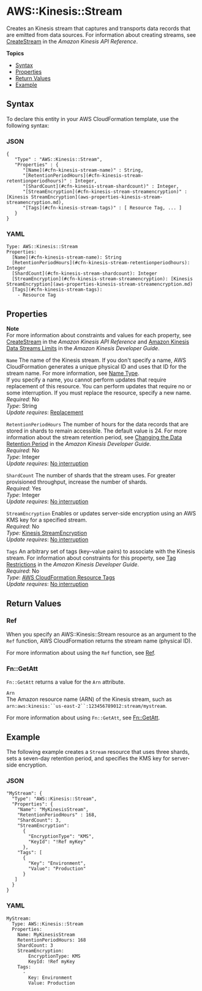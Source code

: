 # AWS::Kinesis::Stream<a name="aws-resource-kinesis-stream"></a>

Creates an Kinesis stream that captures and transports data records that are emitted from data sources\. For information about creating streams, see [CreateStream](https://docs.aws.amazon.com/kinesis/latest/APIReference/API_CreateStream.html) in the *Amazon Kinesis API Reference*\.

**Topics**
+ [Syntax](#aws-resource-kinesis-stream-syntax)
+ [Properties](#w4ab1c21c10d852b9)
+ [Return Values](#w4ab1c21c10d852c11)
+ [Example](#aws-resource-kinesis-stream-examples)

## Syntax<a name="aws-resource-kinesis-stream-syntax"></a>

To declare this entity in your AWS CloudFormation template, use the following syntax:

### JSON<a name="aws-resource-kinesis-stream-syntax.json"></a>

```
{
   "Type" : "AWS::Kinesis::Stream",
   "Properties" : {
      "[Name](#cfn-kinesis-stream-name)" : String,
      "[RetentionPeriodHours](#cfn-kinesis-stream-retentionperiodhours)" : Integer,
      "[ShardCount](#cfn-kinesis-stream-shardcount)" : Integer,
      "[StreamEncryption](#cfn-kinesis-stream-streamencryption)" : [Kinesis StreamEncryption](aws-properties-kinesis-stream-streamencryption.md),
      "[Tags](#cfn-kinesis-stream-tags)" : [ Resource Tag, ... ]
   }
}
```

### YAML<a name="aws-resource-kinesis-stream-syntax.yaml"></a>

```
Type: AWS::Kinesis::Stream
Properties: 
  [Name](#cfn-kinesis-stream-name): String
  [RetentionPeriodHours](#cfn-kinesis-stream-retentionperiodhours): Integer
  [ShardCount](#cfn-kinesis-stream-shardcount): Integer
  [StreamEncryption](#cfn-kinesis-stream-streamencryption): [Kinesis StreamEncryption](aws-properties-kinesis-stream-streamencryption.md)
  [Tags](#cfn-kinesis-stream-tags):
    - Resource Tag
```

## Properties<a name="w4ab1c21c10d852b9"></a>

**Note**  
 For more information about constraints and values for each property, see [CreateStream](https://docs.aws.amazon.com/kinesis/latest/APIReference/API_CreateStream.html) in the *Amazon Kinesis API Reference* and [Amazon Kinesis Data Streams Limits](https://docs.aws.amazon.com/kinesis/latest/dev/service-sizes-and-limits.html) in the *Amazon Kinesis Developer Guide*\. 

`Name`  <a name="cfn-kinesis-stream-name"></a>
The name of the Kinesis stream\. If you don't specify a name, AWS CloudFormation generates a unique physical ID and uses that ID for the stream name\. For more information, see [Name Type](aws-properties-name.md)\.  
If you specify a name, you cannot perform updates that require replacement of this resource\. You can perform updates that require no or some interruption\. If you must replace the resource, specify a new name\.
*Required*: No  
*Type*: String  
*Update requires*: [Replacement](using-cfn-updating-stacks-update-behaviors.md#update-replacement)

`RetentionPeriodHours`  <a name="cfn-kinesis-stream-retentionperiodhours"></a>
The number of hours for the data records that are stored in shards to remain accessible\. The default value is 24\. For more information about the stream retention period, see [Changing the Data Retention Period](https://docs.aws.amazon.com/kinesis/latest/dev/kinesis-extended-retention.html) in the *Amazon Kinesis Developer Guide*\.  
*Required*: No  
*Type*: Integer  
*Update requires*: [No interruption](using-cfn-updating-stacks-update-behaviors.md#update-no-interrupt)

`ShardCount`  <a name="cfn-kinesis-stream-shardcount"></a>
The number of shards that the stream uses\. For greater provisioned throughput, increase the number of shards\.  
*Required*: Yes  
*Type*: Integer  
*Update requires*: [No interruption](using-cfn-updating-stacks-update-behaviors.md#update-no-interrupt)

`StreamEncryption`  <a name="cfn-kinesis-stream-streamencryption"></a>
Enables or updates server\-side encryption using an AWS KMS key for a specified stream\.  
*Required*: No  
*Type:* [Kinesis StreamEncryption](aws-properties-kinesis-stream-streamencryption.md)  
*Update requires*: [No interruption](using-cfn-updating-stacks-update-behaviors.md#update-no-interrupt)

`Tags`  <a name="cfn-kinesis-stream-tags"></a>
An arbitrary set of tags \(key–value pairs\) to associate with the Kinesis stream\. For information about constraints for this property, see [Tag Restrictions](https://docs.aws.amazon.com/kinesis/latest/dev/tagging.html#tagging-restrictions) in the *Amazon Kinesis Developer Guide*\.  
*Required*: No  
*Type*: [AWS CloudFormation Resource Tags](aws-properties-resource-tags.md)  
*Update requires*: [No interruption](using-cfn-updating-stacks-update-behaviors.md#update-no-interrupt)

## Return Values<a name="w4ab1c21c10d852c11"></a>

### Ref<a name="w4ab1c21c10d852c11b2"></a>

 When you specify an AWS::Kinesis::Stream resource as an argument to the `Ref` function, AWS CloudFormation returns the stream name \(physical ID\)\.

For more information about using the `Ref` function, see [Ref](intrinsic-function-reference-ref.md)\.

### Fn::GetAtt<a name="w4ab1c21c10d852c11b4"></a>

`Fn::GetAtt` returns a value for the `Arn` attribute\.

`Arn`  
The Amazon resource name \(ARN\) of the Kinesis stream, such as `arn:aws:kinesis:``us-east-2``:123456789012:stream/mystream`\.

For more information about using `Fn::GetAtt`, see [Fn::GetAtt](intrinsic-function-reference-getatt.md)\.

## Example<a name="aws-resource-kinesis-stream-examples"></a>

The following example creates a `Stream` resource that uses three shards, sets a seven\-day retention period, and specifies the KMS key for server\-side encryption\.

### JSON<a name="aws-resource-kinesis-stream-examples.json"></a>

```
"MyStream": {
  "Type": "AWS::Kinesis::Stream",
  "Properties": {
    "Name": "MyKinesisStream",
    "RetentionPeriodHours" : 168,
    "ShardCount": 3,
    "StreamEncryption": 
      {
        "EncryptionType": "KMS",
        "KeyId": "!Ref myKey"
      },
    "Tags": [
      {
        "Key": "Environment",
        "Value": "Production"
      }
   ]
  }
}
```

### YAML<a name="aws-resource-kinesis-stream-examples.yaml"></a>

```
MyStream:
  Type: AWS::Kinesis::Stream
  Properties:
    Name: MyKinesisStream
    RetentionPeriodHours: 168
    ShardCount: 3
    StreamEncryption:
        EncryptionType: KMS
        KeyId: !Ref myKey
    Tags:
      -
        Key: Environment
        Value: Production
```